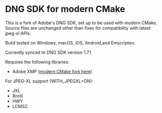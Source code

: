 # DNG SDK for modern CMake

This is a fork of Adobe's DNG SDK, set up to be used with modern CMake.
Source files are unchanged other than fixes for compatibility with latest jpeg-xl APIs.

Build tested on Windows, macOS, iOS, Android,and Emscripten.

Currently synced to DNG SDK version 1.7.1

Requires the following libraries:
- Adobe XMP ([modern CMake fork here](https://github.com/developandfix/xmp))

For JPEG-XL support (WITH_JPEGXL=ON):
- JXL
- Brotli
- HWY
- LCMS2
